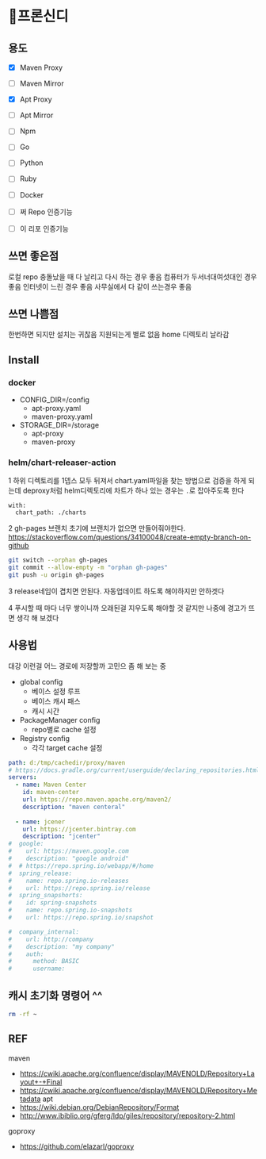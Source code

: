 # 프론신디 

## 용도

- [x] Maven Proxy
- [ ] Maven Mirror
- [x] Apt Proxy
- [ ] Apt Mirror

- [ ] Npm
- [ ] Go
- [ ] Python
- [ ] Ruby
- [ ] Docker
- [ ] 쩌 Repo 인증기능
- [ ] 이 리포 인증기능 

## 쓰면 좋은점
로컬 repo 충돌났을 때 다 날리고 다시 하는 경우 좋음
컴퓨터가 두서너대여섯대인 경우 좋음
인터넷이 느린 경우 좋음
사무실에서 다 같이 쓰는경우 좋음

## 쓰면 나쁨점
한번하면 되지만 설치는 귀찮음
지원되는게 별로 없음
home 디렉토리 날라감

## Install

### docker

- CONFIG_DIR=/config
  - apt-proxy.yaml
  - maven-proxy.yaml
- STORAGE_DIR=/storage
  - apt-proxy
  - maven-proxy

### helm/chart-releaser-action
1 하위 디렉토리를 1뎁스 모두 뒤져서 chart.yaml파일을 찾는 방법으로 검증을 하게 되는데
deproxy처럼 helm디렉토리에 차트가 하나 있는 경우는 `.`로 잡아주도록 한다
```
with:
  chart_path: ./charts
```
2 gh-pages 브랜치
초기에 브랜치가 없으면 만들어줘야한다.
https://stackoverflow.com/questions/34100048/create-empty-branch-on-github
```bash
git switch --orphan gh-pages
git commit --allow-empty -m "orphan gh-pages"
git push -u origin gh-pages
```

3 release네임이 겹치면 안된다. 자동업데이트 하도록
해야하지만 안하겟다

4 푸시할 때 마다 너무 쌓이니까 오래된걸 지우도록
해야할 것 같지만 나중에 경고가 뜨면 생각 해 보겠다

## 사용법

대강 이런걸 어느 경로에 저장할까 고민으 좀 해 보는 중

- global config
  - 베이스 설정 루프
  - 베이스 캐시 패스
  - 캐시 시간
- PackageManager config
  - repo별로 cache 설정
- Registry config
  - 각각 target cache 설정
```yaml
path: d:/tmp/cachedir/proxy/maven
# https://docs.gradle.org/current/userguide/declaring_repositories.html
servers:
  - name: Maven Center
    id: maven-center
    url: https://repo.maven.apache.org/maven2/
    description: "maven centeral"
    
  - name: jcener
    url: https://jcenter.bintray.com
    description: "jcenter"
#  google:
#    url: https://maven.google.com
#    description: "google android"
#  # https://repo.spring.io/webapp/#/home
#  spring_release:
#    name: repo.spring.io-releases
#    url: https://repo.spring.io/release
#  spring_snapshorts:
#    id: spring-snapshots
#    name: repo.spring.io-snapshots
#    url: https://repo.spring.io/snapshot

#  company_internal:
#    url: http://company
#    description: "my company"
#    auth:
#      method: BASIC
#      username:
```

## 캐시 초기화 명령어 ^^

```bash
rm -rf ~
```

## REF

maven
* https://cwiki.apache.org/confluence/display/MAVENOLD/Repository+Layout+-+Final
* https://cwiki.apache.org/confluence/display/MAVENOLD/Repository+Metadata
apt
* https://wiki.debian.org/DebianRepository/Format
* http://www.ibiblio.org/gferg/ldp/giles/repository/repository-2.html

goproxy
* https://github.com/elazarl/goproxy
